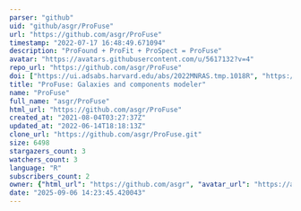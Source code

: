 ```yaml
---
parser: "github"
uid: "github/asgr/ProFuse"
url: "https://github.com/asgr/ProFuse"
timestamp: "2022-07-17 16:48:49.671094"
description: "ProFound + ProFit + ProSpect = ProFuse"
avatar: "https://avatars.githubusercontent.com/u/5617132?v=4"
repo_url: "https://github.com/asgr/ProFuse"
doi: ["https://ui.adsabs.harvard.edu/abs/2022MNRAS.tmp.1018R", "https://ui.adsabs.harvard.edu/abs/2022ascl.soft04018R/abstract"]
title: "ProFuse: Galaxies and components modeler"
name: "ProFuse"
full_name: "asgr/ProFuse"
html_url: "https://github.com/asgr/ProFuse"
created_at: "2021-08-04T03:27:37Z"
updated_at: "2022-06-14T18:18:13Z"
clone_url: "https://github.com/asgr/ProFuse.git"
size: 6498
stargazers_count: 3
watchers_count: 3
language: "R"
subscribers_count: 2
owner: {"html_url": "https://github.com/asgr", "avatar_url": "https://avatars.githubusercontent.com/u/5617132?v=4", "login": "asgr", "type": "User"}
date: "2025-09-06 14:23:45.420043"
---
```

